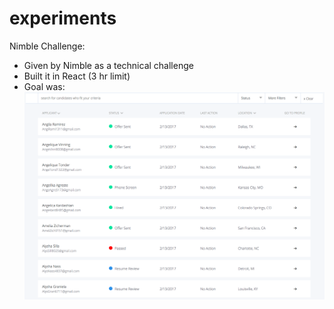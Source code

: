 # experiments

Nimble Challenge: 
- Given by Nimble as a technical challenge
- Built it in React (3 hr limit)
- Goal was: ![alt text](/nimblechallenge/candidateslist.png)